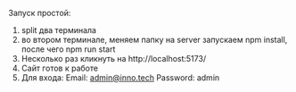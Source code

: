 Запуск простой:
1. split два терминала
2. во втором терминале, меняем папку на server запускаем npm install, после чего npm run start
3. Несколько раз кликнуть на http://localhost:5173/
4. Сайт готов к работе
5. Для входа: 
    Email: admin@inno.tech
    Password: admin